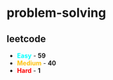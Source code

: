 # problem-solving

## leetcode

- <span style="color :  #00ffff">**Easy**</span> - **59**
- <span style="color :  #ffc20e">**Medium**</span> - **40**
- <span style="color :  red">**Hard**</span> - **1**
